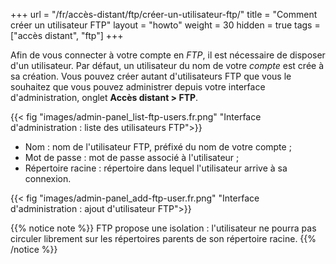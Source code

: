 +++
url = "/fr/accès-distant/ftp/créer-un-utilisateur-ftp/"
title = "Comment créer un utilisateur FTP"
layout = "howto"
weight = 30
hidden = true
tags = ["accès distant", "ftp"]
+++

Afin de vous connecter à votre compte en _FTP_, il est nécessaire de disposer d'un utilisateur. Par défaut, un utilisateur du nom de votre _compte_ est crée à sa création. Vous pouvez créer autant d'utilisateurs FTP que vous le souhaitez que vous pouvez administrer depuis votre interface d'administration, onglet **Accès distant > FTP**.

{{< fig "images/admin-panel_list-ftp-users.fr.png" "Interface d'administration : liste des utilisateurs FTP">}}

- Nom : nom de l'utilisateur FTP, préfixé du nom de votre compte ;
- Mot de passe : mot de passe associé à l'utilisateur ;
- Répertoire racine : répertoire dans lequel l'utilisateur arrive à sa connexion.

{{< fig "images/admin-panel_add-ftp-user.fr.png" "Interface d'administration : ajout d'utilisateur FTP">}}

{{% notice note %}}
FTP propose une isolation : l'utilisateur ne pourra pas circuler librement sur les répertoires parents de son répertoire racine.
{{% /notice %}}

